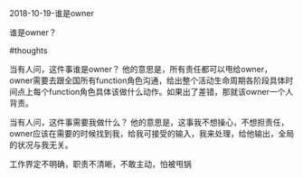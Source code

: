 2018-10-19-谁是owner

谁是owner？ 

#thoughts

当有人问，这件事谁是owner？ 
他的意思是，所有责任都可以甩给owner，owner需要去跟全国所有function角色沟通，给出整个活动生命周期各阶段具体时间点上每个function角色具体该做什么动作。如果出了差错，那就该owner一个人背责。 

当有人问，这件事需要我做什么？ 
他的意思是，这事我不想操心，不想担责任，owner应该在需要的时候找到我，给我可接受的输入，我来处理，给他输出，全局的状况与我无关。 

工作界定不明确，职责不清晰，不敢主动，怕被甩锅 
